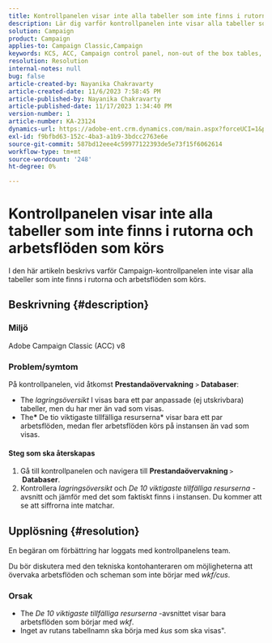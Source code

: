 ```yaml
---
title: Kontrollpanelen visar inte alla tabeller som inte finns i rutorna och arbetsflöden som körs
description: Lär dig varför kontrollpanelen inte visar alla tabeller som inte finns i rutorna och arbetsflöden som körs.
solution: Campaign
product: Campaign
applies-to: Campaign Classic,Campaign
keywords: KCS, ACC, Campaign control panel, non-out of the box tables, Performance Monitoring, storage overview, Top 10 Temporary resources
resolution: Resolution
internal-notes: null
bug: false
article-created-by: Nayanika Chakravarty
article-created-date: 11/6/2023 7:58:45 PM
article-published-by: Nayanika Chakravarty
article-published-date: 11/17/2023 1:34:40 PM
version-number: 1
article-number: KA-23124
dynamics-url: https://adobe-ent.crm.dynamics.com/main.aspx?forceUCI=1&pagetype=entityrecord&etn=knowledgearticle&id=d8a9bae2-de7c-ee11-8179-6045bd006ce9
exl-id: f9bfbd63-152c-4ba3-a1b9-3bdcc2763e6e
source-git-commit: 587bd12eee4c59977122393de5e73f15f6062614
workflow-type: tm+mt
source-wordcount: '248'
ht-degree: 0%

---
```


# Kontrollpanelen visar inte alla tabeller som inte finns i rutorna och arbetsflöden som körs


I den här artikeln beskrivs varför Campaign-kontrollpanelen inte visar alla tabeller som inte finns i rutorna och arbetsflöden som körs.

## Beskrivning {#description}


### Miljö

Adobe Campaign Classic (ACC) v8

### Problem/symtom

På kontrollpanelen, vid åtkomst <b>Prestandaövervakning</b> `>`  <b>Databaser</b>:

- The *lagringsöversikt* I visas bara ett par anpassade (ej utskrivbara) tabeller, men du har mer än vad som visas.
- The<b>* </b>De tio viktigaste tillfälliga resurserna* visar bara ett par arbetsflöden, medan fler arbetsflöden körs på instansen än vad som visas.


#### Steg som ska återskapas

1. Gå till kontrollpanelen och navigera till <b>Prestandaövervakning </b>`>` <b> Databaser</b>.
2. Kontrollera *lagringsöversikt* och *De 10 viktigaste tillfälliga resurserna* -avsnitt och jämför med det som faktiskt finns i instansen. Du kommer att se att siffrorna inte matchar.



## Upplösning {#resolution}


En begäran om förbättring har loggats med kontrollpanelens team.

Du bör diskutera med den tekniska kontohanteraren om möjligheterna att övervaka arbetsflöden och scheman som inte börjar med *wkf/cus*.

### Orsak

- The *De 10 viktigaste tillfälliga resurserna* -avsnittet visar bara arbetsflöden som börjar med *wkf*.
- Inget av rutans tabellnamn ska börja med *kus* som ska visas&quot;.
